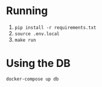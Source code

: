 # Running

1. `pip install -r requirements.txt`
2. `source .env.local`
3. `make run`

# Using the DB
`docker-compose up db`
